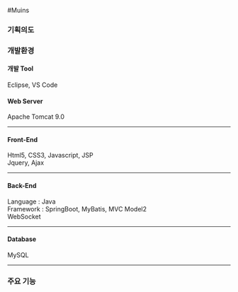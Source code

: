 #Muins  

### 기획의도

### 개발환경  
#### 개발 Tool  
Eclipse, VS Code  
#### Web Server  
Apache Tomcat 9.0  

---

#### Front-End
Html5, CSS3, Javascript, JSP   
Jquery, Ajax   

---

#### Back-End  
Language : Java  
Framework : SpringBoot, MyBatis, MVC Model2  
WebSocket  

---  
  
#### Database  
MySQL  

---

### 주요 기능  
